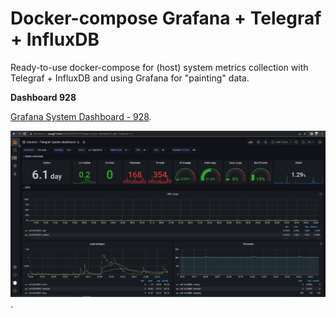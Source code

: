 # Docker-compose Grafana + Telegraf + InfluxDB

Ready-to-use docker-compose for (host) system metrics collection with Telegraf + InfluxDB and using Grafana for "painting" data.

**Dashboard 928**

[Grafana System Dashboard - 928](https://grafana.com/grafana/dashboards/928).

![Capture](assets/capture.png).